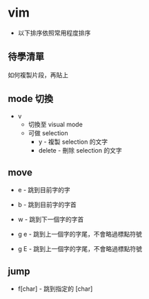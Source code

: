 # vim

- 以下排序依照常用程度排序

## 待學清單

如何複製片段，再貼上

## mode 切換

- v 
  - 切換至 visual mode
  - 可做 selection
    - y - 複製 selection 的文字
    - delete - 刪除 selection 的文字

## move

- e - 跳到目前字的字
- b - 跳到目前字的字首
 
- w - 跳到下一個字的字首
- g e - 跳到上一個字的字尾，不會略過標點符號
- g E - 跳到上一個字的字尾，不會略過標點符號

## jump

- f[char] - 跳到指定的 [char]


